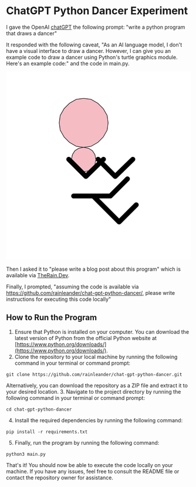 # ChatGPT Python Dancer Experiment
I gave the OpenAI [chatGPT](https://chat.openai.com/chat) the following prompt: "write a python program that draws a dancer"

It responded with the following caveat, "As an AI language model, I don't have a visual interface to draw a dancer. However, I can give you an example code to draw a dancer using Python's turtle graphics module. Here's an example code:" and the code in main.py.

![chat gpt dancer drawing using python turtles](https://github.com/rainleander/chat-gpt-python-dancer/blob/main/chat-gpt-dancer-drawing.png)

Then I asked it to "please write a blog post about this program" which is available via [TheRain.Dev](https://therain.dev/).

Finally, I prompted, "assuming the code is available via https://github.com/rainleander/chat-gpt-python-dancer/, please write instructions for executing this code locally"

## How to Run the Program
1. Ensure that Python is installed on your computer. You can download the latest version of Python from the official Python website at [https://www.python.org/downloads/](https://www.python.org/downloads/).
2. Clone the repository to your local machine by running the following command in your terminal or command prompt:
```
git clone https://github.com/rainleander/chat-gpt-python-dancer.git
```
Alternatively, you can download the repository as a ZIP file and extract it to your desired location.
3. Navigate to the project directory by running the following command in your terminal or command prompt:
```
cd chat-gpt-python-dancer
```
4. Install the required dependencies by running the following command: 
```
pip install -r requirements.txt
```
5. Finally, run the program by running the following command:
```
python3 main.py
```

That's it! You should now be able to execute the code locally on your machine. If you have any issues, feel free to consult the README file or contact the repository owner for assistance.
